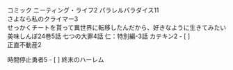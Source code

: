 コミック ニーティング・ライフ2 パラレルパラダイス11  
さよなら私のクライマー3  
せっかくチートを貰って異世界に転移したんだから、好きなように生きてみたい  
美味しんぼ24巻5話 七つの大罪4話 仁：特別編-3話 カテキン2 - [ ]  
正直不動産2  

時間停止勇者5 - [ ] 終末のハーレム